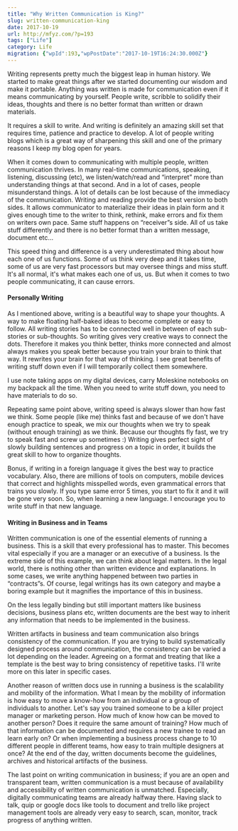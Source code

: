 ```yaml
---
title: "Why Written Communication is King?"
slug: written-communication-king
date: 2017-10-19
url: http://mfyz.com/?p=193
tags: ["Life"]
category: Life
migration: {"wpId":193,"wpPostDate":"2017-10-19T16:24:30.000Z"}
---
```


Writing represents pretty much the biggest leap in human history. We started to make great things after we started documenting our wisdom and make it portable. Anything was written is made for communication even if it means communicating by yourself. People write, scribble to solidify their ideas, thoughts and there is no better format than written or drawn materials.

It requires a skill to write. And writing is definitely an amazing skill set that requires time, patience and practice to develop. A lot of people writing blogs which is a great way of sharpening this skill and one of the primary reasons I keep my blog open for years.

When it comes down to communicating with multiple people, written communication thrives. In many real-time communications, speaking, listening, discussing (etc), we listen/watch/read and “interpret” more than understanding things at that second. And in a lot of cases, people misunderstand things. A lot of details can be lost because of the immediacy of the communication. Writing and reading provide the best version to both sides. It allows communicator to materialize their ideas in plain form and it gives enough time to the writer to think, rethink, make errors and fix them on writers own pace. Same stuff happens on “receiver”s side. All of us take stuff differently and there is no better format than a written message, document etc...

This speed thing and difference is a very underestimated thing about how each one of us functions. Some of us think very deep and it takes time, some of us are very fast processors but may oversee things and miss stuff. It's all normal, it's what makes each one of us, us. But when it comes to two people communicating, it can cause errors.

#### Personally Writing

As I mentioned above, writing is a beautiful way to shape your thoughts. A way to make floating half-baked ideas to become complete or easy to follow. All writing stories has to be connected well in between of each sub-stories or sub-thoughts. So writing gives very creative ways to connect the dots. Therefore it makes you think better, thinks more connected and almost always makes you speak better because you train your brain to think that way. It rewrites your brain for that way of thinking. I see great benefits of writing stuff down even if I will temporarily collect them somewhere.

I use note taking apps on my digital devices, carry Moleskine notebooks on my backpack all the time. When you need to write stuff down, you need to have materials to do so.

Repeating same point above, writing speed is always slower than how fast we think. Some people (like me) thinks fast and because of we don't have enough practice to speak, we mix our thoughts when we try to speak (without enough training) as we think. Because our thoughts fly fast, we try to speak fast and screw up sometimes :) Writing gives perfect sight of slowly building sentences and progress on a topic in order, it builds the great skill to how to organize thoughts.

Bonus, if writing in a foreign language it gives the best way to practice vocabulary. Also, there are millions of tools on computers, mobile devices that correct and highlights misspelled words, even grammatical errors that trains you slowly. If you type same error 5 times, you start to fix it and it will be gone very soon. So, when learning a new language. I encourage you to write stuff in that new language.

#### Writing in Business and in Teams

Written communication is one of the essential elements of running a business. This is a skill that every professional has to master. This becomes vital especially if you are a manager or an executive of a business. Is the extreme side of this example, we can think about legal matters. In the legal world, there is nothing other than written evidence and explanations. In some cases, we write anything happened between two parties in “contracts”s. Of course, legal writings has its own category and maybe a boring example but it magnifies the importance of this in business.

On the less legally binding but still important matters like business decisions, business plans etc, written documents are the best way to inherit any information that needs to be implemented in the business.

Written artifacts in business and team communication also brings consistency of the communication. If you are trying to build systematically designed process around communication, the consistency can be varied a lot depending on the leader. Agreeing on a format and treating that like a template is the best way to bring consistency of repetitive tasks. I'll write more on this later in specific cases.

Another reason of written docs use in running a business is the scalability and mobility of the information. What I mean by the mobility of information is how easy to move a know-how from an individual or a group of individuals to another. Let's say you trained someone to be a killer project manager or marketing person. How much of know how can be moved to another person? Does it require the same amount of training? How much of that information can be documented and requires a new trainee to read an learn early on? Or when implementing a business process change to 10 different people in different teams, how easy to train multiple designers at once? At the end of the day, written documents become the guidelines, archives and historical artifacts of the business.

The last point on writing communication in business; if you are an open and transparent team, written communication is a must because of availability and accessibility of written communication is unmatched. Especially, digitally communicating teams are already halfway there. Having slack to talk, quip or google docs like tools to document and trello like project management tools are already very easy to search, scan, monitor, track progress of anything written.